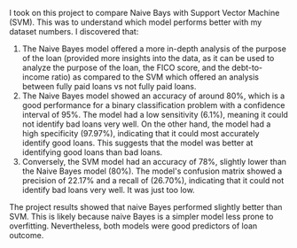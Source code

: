 I took on this project to compare Naive Bays with Support Vector Machine (SVM). This was to understand which model performs better with my dataset numbers. I discovered that:

1) The Naive Bayes model offered a more in-depth analysis of the purpose of the loan (provided more insights into the data, as it can be used to analyze the purpose of the loan, the FICO score, and the debt-to-income ratio)  as compared to the SVM which offered an analysis between fully paid loans vs not fully paid loans.
2) The Naive Bayes model showed an accuracy of around 80%, which is a good performance for a binary classification problem with a confidence interval of 95%. The model had a low sensitivity (6.1%), meaning it could not identify bad loans very well. On the other hand, the model had a high specificity (97.97%), indicating that it could most accurately identify good loans. This suggests that the model was better at identifying good loans than bad loans.
3) Conversely, the SVM model had an accuracy of 78%, slightly lower than the Naive Bayes model (80%). The model's confusion matrix showed a precision of 22.17% and a recall of (26.70%), indicating that it could not identify bad loans very well. It was just too low.

The project results showed that naive Bayes performed slightly better than SVM. This is likely because naive Bayes is a simpler model less prone to overfitting. Nevertheless, both models were good predictors of loan outcome.
